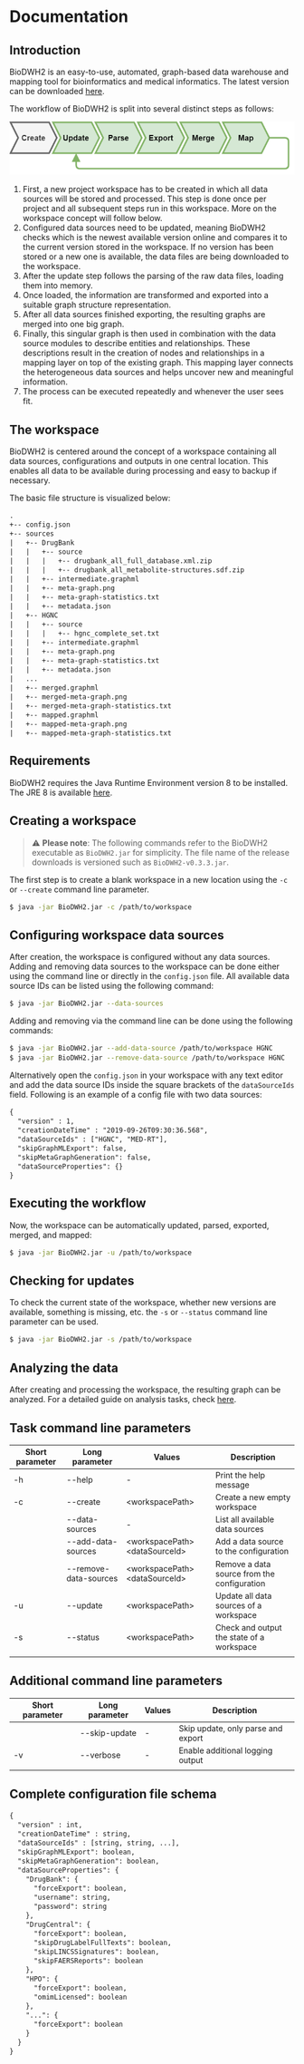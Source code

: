 # Documentation

## Introduction

BioDWH2 is an easy-to-use, automated, graph-based data warehouse and mapping tool for bioinformatics and medical informatics. The latest version can be downloaded [here](https://github.com/BioDWH2/BioDWH2/releases/latest).

The workflow of BioDWH2 is split into several distinct steps as follows:

![](img/biodwh2_process_flow.png)

1. First, a new project workspace has to be created in which all data sources will be stored and processed. This step is done once per project and all subsequent steps run in this workspace. More on the workspace concept will follow below.
2. Configured data sources need to be updated, meaning BioDWH2 checks which is the newest available version online and compares it to the current version stored in the workspace. If no version has been stored or a new one is available, the data files are being downloaded to the workspace.
3. After the update step follows the parsing of the raw data files, loading them into memory.
4. Once loaded, the information are transformed and exported into a suitable graph structure representation.
5. After all data sources finished exporting, the resulting graphs are merged into one big graph.
6. Finally, this singular graph is then used in combination with the data source modules to describe entities and relationships. These descriptions result in the creation of nodes and relationships in a mapping layer on top of the existing graph. This mapping layer connects the heterogeneous data sources and helps uncover new and meaningful information.
7. The process can be executed repeatedly and whenever the user sees fit.

## The workspace

BioDWH2 is centered around the concept of a workspace containing all data sources, configurations and outputs in one central location. This enables all data to be available during processing and easy to backup if necessary.

The basic file structure is visualized below:

```
.
+-- config.json
+-- sources
|   +-- DrugBank
|   |   +-- source
|   |   |   +-- drugbank_all_full_database.xml.zip
|   |   |   +-- drugbank_all_metabolite-structures.sdf.zip
|   |   +-- intermediate.graphml
|   |   +-- meta-graph.png
|   |   +-- meta-graph-statistics.txt
|   |   +-- metadata.json
|   +-- HGNC
|   |   +-- source
|   |   |   +-- hgnc_complete_set.txt
|   |   +-- intermediate.graphml
|   |   +-- meta-graph.png
|   |   +-- meta-graph-statistics.txt
|   |   +-- metadata.json
|   ...
|   +-- merged.graphml
|   +-- merged-meta-graph.png
|   +-- merged-meta-graph-statistics.txt
|   +-- mapped.graphml
|   +-- mapped-meta-graph.png
|   +-- mapped-meta-graph-statistics.txt
```

## Requirements

BioDWH2 requires the Java Runtime Environment version 8 to be installed. The JRE 8 is available [here](https://www.oracle.com/java/technologies/javase-jre8-downloads.html).

## Creating a workspace

> :warning: **Please note**: The following commands refer to the BioDWH2 executable as `BioDWH2.jar` for simplicity. The file name of the release downloads is versioned such as `BioDWH2-v0.3.3.jar`.

The first step is to create a blank workspace in a new location using the `-c` or `--create` command line parameter.

~~~BASH
$ java -jar BioDWH2.jar -c /path/to/workspace
~~~

## Configuring workspace data sources

After creation, the workspace is configured without any data sources. Adding and removing data sources to the workspace can be done either using the command line or directly in the `config.json` file. All available data source IDs can be listed using the following command:

~~~BASH
$ java -jar BioDWH2.jar --data-sources
~~~

Adding and removing via the command line can be done using the following commands:

~~~BASH
$ java -jar BioDWH2.jar --add-data-source /path/to/workspace HGNC
$ java -jar BioDWH2.jar --remove-data-source /path/to/workspace HGNC
~~~

Alternatively open the `config.json` in your workspace with any text editor and add the data source IDs inside the square brackets of the `dataSourceIds` field. Following is an example of a config file with two data sources:

```
{
  "version" : 1,
  "creationDateTime" : "2019-09-26T09:30:36.568",
  "dataSourceIds" : ["HGNC", "MED-RT"],
  "skipGraphMLExport": false,
  "skipMetaGraphGeneration": false,
  "dataSourceProperties": {}
}
```

## Executing the workflow

Now, the workspace can be automatically updated, parsed, exported, merged, and mapped:

~~~BASH
$ java -jar BioDWH2.jar -u /path/to/workspace
~~~

## Checking for updates

To check the current state of the workspace, whether new versions are available, something is missing, etc. the `-s` or `--status` command line parameter can be used.

~~~BASH
$ java -jar BioDWH2.jar -s /path/to/workspace
~~~

## Analyzing the data

After creating and processing the workspace, the resulting graph can be analyzed. For a detailed guide on analysis tasks, check [here](analysis.md).

## Task command line parameters

| Short parameter | Long parameter        | Values                           | Description                                 |
| --------------- | --------------------- | -------------------------------- | ------------------------------------------- |
| -h              | --help                | -                                | Print the help message                      |
| -c              | --create              | \<workspacePath>                 | Create a new empty workspace                |
|                 | --data-sources        | -                                | List all available data sources             |
|                 | --add-data-sources    | \<workspacePath> \<dataSourceId> | Add a data source to the configuration      |
|                 | --remove-data-sources | \<workspacePath> \<dataSourceId> | Remove a data source from the configuration |
| -u              | --update              | \<workspacePath>                 | Update all data sources of a workspace      |
| -s              | --status              | \<workspacePath>                 | Check and output the state of a workspace   |
|                 |                       |                                  |                                             |

## Additional command line parameters

| Short parameter | Long parameter        | Values                           | Description                                 |
| --------------- | --------------------- | -------------------------------- | ------------------------------------------- |
|                 | --skip-update         | -                                | Skip update, only parse and export          |
| -v              | --verbose             | -                                | Enable additional logging output            |
|                 |                       |                                  |                                             |

## Complete configuration file schema
```
{
  "version" : int,
  "creationDateTime" : string,
  "dataSourceIds" : [string, string, ...],
  "skipGraphMLExport": boolean,
  "skipMetaGraphGeneration": boolean,
  "dataSourceProperties": {
    "DrugBank": {
      "forceExport": boolean,
      "username": string,
      "password": string
    },
    "DrugCentral": {
      "forceExport": boolean,
      "skipDrugLabelFullTexts": boolean,
      "skipLINCSSignatures": boolean,
      "skipFAERSReports": boolean
    },
    "HPO": {
      "forceExport": boolean,
      "omimLicensed": boolean
    },
    "...": {
      "forceExport": boolean
    }
  }
}
```